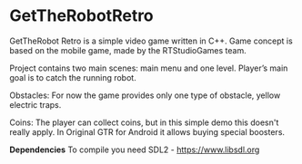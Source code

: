 # GetTheRobotRetro

GetTheRobot Retro is a simple video game written in C++. Game concept is based on the mobile game, made by the RTStudioGames team.

Project contains two main scenes: main menu and one level.
Player’s main goal is to catch the running robot. 

Obstacles: For now the game provides only one type of obstacle, yellow electric traps.

Coins: The player can collect coins, but in this simple demo this doesn't really apply. In Original GTR for Android it allows buying special boosters.

**Dependencies**
To compile you need SDL2 - https://www.libsdl.org
